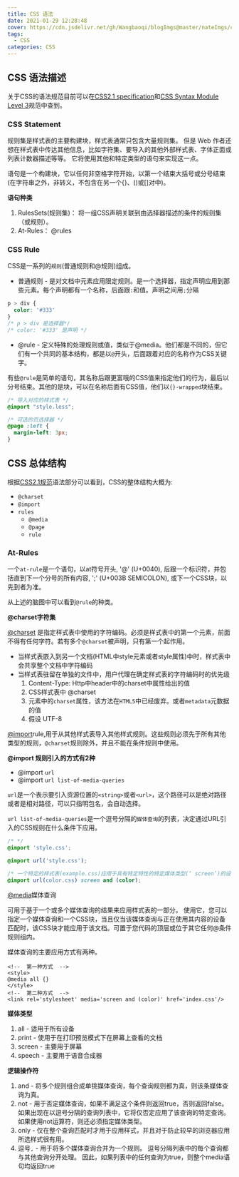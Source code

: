 ```yaml
---
title: CSS 语法
date: 2021-01-29 12:28:48
cover: https://cdn.jsdelivr.net/gh/Wangbaoqi/blogImgs@master/nateImgs/css/css-syntax.png
tags: 
  - CSS
categories: CSS
---
```


## CSS 语法描述

关于CSS的语法规范目前可以在[CSS2.1 specification](https://www.w3.org/TR/CSS21)和[CSS Syntax Module Level 3](https://www.w3.org/TR/css-syntax-3/)规范中查到。

### CSS Statement

规则集是样式表的主要构建块，样式表通常只包含大量规则集。 但是 Web 作者还想在样式表中传达其他信息，比如字符集、要导入的其他外部样式表、字体正面或列表计数器描述等等。 它将使用其他和特定类型的语句来实现这一点。

语句是一个构建块，它以任何非空格字符开始，以第一个结束大括号或分号结束\(在字符串之外，非转义，不包含在另一个{}、\(\)或\[\]对中\)。

**语句种类**

1. RulesSets\(规则集\)： 将一组CSS声明关联到由选择器描述的条件的规则集（或规则）。
2. At-Rules： @rules

### CSS Rule

CSS是一系列的`规则`\(普通规则和@规则\)组成。

* 普通规则 - 是对文档中元素应用限定规则。是一个选择器，指定声明应用到那些元素。每个声明都有一个名称，后面跟`:`和值。声明之间用`;`分隔

```css
p > div {
  color: '#333'
}
/* p > div 是选择器*/
/* color: '#333' 是声明 */
```

* @rule - 定义特殊的处理规则或值，类似于@media。他们都是不同的，但它们有一个共同的基本结构，都是以`@`开头，后面跟着对应的名称作为CSS关键字。

有些`@rule`是简单的语句，其名称后跟更富哦的CSS值来指定他们的行为，最后以分号结束。其他的是块，可以在名称后面有CSS值，他们以`{}-wrapped`块结束。

```css
/* 导入对应的样式表 */
@import "style.less";

/* 可选的页选择器 */
@page :left {
  margin-left: 3px;
}
```

## CSS 总体结构

根据[CSS2.1规范](https://www.w3.org/TR/CSS21/grammar.html#q25.0)语法部分可以看到，CSS的整体结构大概为:

* `@charset`
* `@import`
* `rules`
  * `@media`
  * `@page`
  * `rule`

### At-Rules

一个`at-rule`是一个语句，以at符号开头, '@' \(U+0040\), 后跟一个标识符，并包括直到下一个分号的所有内容, ';' \(U+003B SEMICOLON\), 或下一个CSS块，以先到者为准。

从上述的脑图中可以看到`@rule`的种类。

**@charset字符集**

[@charset](https://www.w3.org/TR/CSS2/syndata.html#x57) 是指定样式表中使用的字符编码。必须是样式表中的第一个元素，前面不得有任何字符。若有多个`@charset`被声明，只有第一个起作用。

* 当样式表嵌入到另一个文档\(HTML中style元素或者style属性\)中时，样式表中会共享整个文档中字符编码
* 当样式表驻留在单独的文件中，用户代理在确定样式表的字符编码时的优先级
  1. Content-Type: Http中header中的charset中属性给出的值
  2. CSS样式表中 @charset
  3. 元素中的`charset`属性，该方法在`HTML5`中已经废弃。或者`metadata`元数据的值
  4. 假设 UTF-8

[@import](https://www.w3.org/TR/css-cascade-4/#at-import)rule,用于从其他样式表导入其他样式规则。这些规则必须先于所有其他类型的规则，`@charset`规则除外，并且不能在条件规则中使用。

**@import 规则引入的方式有2种**

* @import `url` 
* @import `url list-of-media-queries`

`url`是一个表示要引入资源位置的`<string>`或者`<url>`，这个路径可以是绝对路径或者是相对路径，可以只指明包名，会自动选择。

`url list-of-media-queries`是一个逗号分隔的`媒体查询`的列表，决定通过URL引入的CSS规则在什么条件下应用。

```css
/* */
@import 'style.css';

@import url('style.css');

/* 一个特定的样式表(example.css)应用于具有特定特性的特定媒体类型(‘ screen’)的设备(它必须是一个彩色屏幕)。 */
@import url(color.css) screen and (color);
```

[@media](https://www.w3.org/TR/css3-conditional/)媒体查询

可用于基于一个或多个媒体查询的结果来应用样式表的一部分。 使用它，您可以指定一个媒体查询和一个CSS块，当且仅当该媒体查询与正在使用其内容的设备匹配时，该CSS块才能应用于该文档。可置于您代码的顶层或位于其它任何@条件规则组内。

媒体查询的主要应用方式有两种。

```markup
<!--  第一种方式  -->
<style>
@media all {}
</style>
<!--  第二种方式  -->
<link rel='stylesheet' media='screen and (color)' href='index.css'/>
```

**媒体类型**

1. all - 适用于所有设备
2. print - 使用于在打印预览模式下在屏幕上查看的文档
3. screen - 主要用于屏幕
4. speech - 主要用于语音合成器

**逻辑操作符**

1. and - 将多个规则组合成单挑媒体查询，每个查询规则都为真，则该条媒体查询为真。
2. not - 用于否定媒体查询，如果不满足这个条件则返回true，否则返回false。 如果出现在以逗号分隔的查询列表中，它将仅否定应用了该查询的特定查询。 如果使用not运算符，则还必须指定媒体类型。
3. only - 仅在整个查询匹配时才用于应用样式，并且对于防止较早的浏览器应用所选样式很有用。
4. 逗号`,` - 用于将多个媒体查询合并为一个规则。 逗号分隔列表中的每个查询都与其他查询分开处理。 因此，如果列表中的任何查询为true，则整个media语句均返回true


